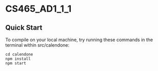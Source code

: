 # CS465_AD1_1_1

## Quick Start
To compile on your local machine, try running these commands in the terminal within src/calendone:
```shell
cd calendone
npm install
npm start
```
